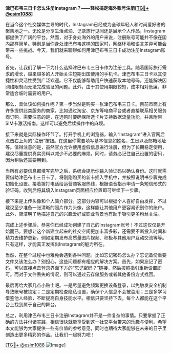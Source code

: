 **津巴布韦三日卡怎么注册Instagram？——轻松搞定海外账号注册[[TG💪+ @esim1088](https://t.me/s/esim1088)]**

在当今这个社交媒体主导的时代，Instagram已经成为全球年轻人和时尚爱好者的聚集地之一。无论是分享生活点滴、记录旅行见闻还是展示个人作品，Instagram都提供了广阔的平台。然而，对于身处海外的用户来说，注册账号可能并不像在国内那样简单。特别是当你身处津巴布韦这样的国家时，网络环境和语言差异可能会带来一些挑战。今天，我们就来聊聊如何用津巴布韦三日卡成功注册Instagram账号。

首先，让我们了解一下为什么选择津巴布韦三日卡作为注册工具。随着国际旅行需求的增长，越来越多的人开始关注短期出国使用的手机卡。津巴布韦三日卡以其便捷性和灵活性受到广泛欢迎。它不仅能够帮助用户快速获取本地号码，还能解决因网络限制而无法完成验证的问题。此外，由于其使用期限较短，成本相对低廉，非常适合临时需要的用户。

那么，具体该如何操作呢？第一步当然是购买一张津巴布韦三日卡。目前市面上有许多提供此类服务的商家，比如通过淘宝、京东等电商平台或者直接联系相关服务商订购。需要注意的是，在选购时要确保所选卡片支持数据流量功能，并且附带SIM卡激活指南。这样可以避免后续操作中的麻烦。

接下来就是实际操作环节了。打开手机上的浏览器，输入“Instagram”进入官网后点击右上角的“注册”按钮。在这里你需要填写基本信息如姓名、生日以及邮箱地址等。值得注意的是，虽然官方允许使用虚假信息进行注册，但为了长期稳定使用，建议尽量提供真实资料以减少不必要的麻烦。同时，请务必记住自己设置的密码，因为稍后还需要用到。

当所有必要信息都填写完毕之后，系统会提示你输入验证码以确认身份。这时就需要借助津巴布韦三日卡了。将刚刚购买的新卡插入手机中，并按照说明书步骤完成初始化设置。接着拨打电话给运营商客服热线，根据语音指示申请一条短信形式的验证码。收到后将其填入Instagram页面相应位置即可继续下一步骤。

接下来是上传头像和个人简介部分。这部分内容可以根据个人喜好自由发挥，不过建议至少准备一张清晰的照片作为头像，这样能让其他用户更容易识别你的账户。此外，简洁明了地描述自己的兴趣爱好或职业背景也有助于吸引更多粉丝关注。

完成上述步骤后，恭喜你已经成功创建了自己的Instagram账号！不过这仅仅是开始而已。要想让这个新建立起来的社交空间更加丰富多彩，还需要不断投入时间和精力去维护更新。例如定期发布高质量图片视频、积极与其他用户互动交流等等。只有这样，才能真正发挥出Instagram的魅力所在。

当然，在整个过程中也难免会遇到各种问题。比如忘记密码怎么办？忘记备份重要文件又该怎么办？别担心，这些问题都有相应的解决方案。首先，如果忘记了密码，可以直接点击登录界面下方的“忘记密码？”链接，然后按照指引重新设置即可。而对于文件丢失的情况，则可以通过云存储服务或者其他备份方式找回。

最后再给大家几点小贴士吧。一是尽量避免频繁更换设备登录，以免触发安全机制导致账号被锁定；二是定期检查隐私设置，确保个人信息不会被滥用；三是多学习借鉴他人经验，不断提高自身技能水平。相信只要坚持下去，每个人都能在这个平台上找到属于自己的舞台。

总之，利用津巴布韦三日卡注册Instagram并不是一件复杂的事情。只要掌握了正确的方法并付诸实践，相信很快就能享受到这一社交平台带来的乐趣与便利。希望本文能够为大家提供一些有价值的参考意见，同时也期待大家能够在未来的日子里创造出更多精彩的作品。让我们一起努力吧！

[[TG💪+ @esim1088](https://t.me/s/esim1088) ![Image](https://i.postimg.cc/4NQfJmqS/Snipaste-2025-05-13-00-14-12.png)]